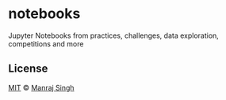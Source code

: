 # notebooks
Jupyter Notebooks from practices, challenges, data exploration, competitions and more


## License

[MIT](https://github.com/ManrajGrover/notebooks/blob/master/LICENSE) © [Manraj Singh](https://github.com/ManrajGrover)
